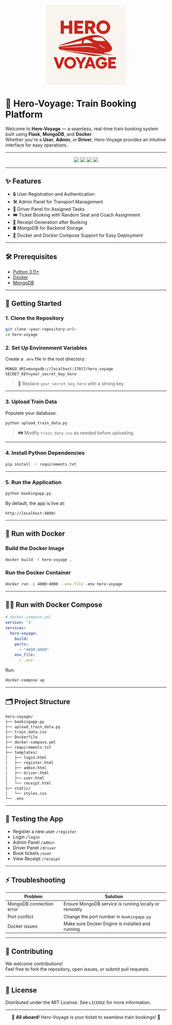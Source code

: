 <p align="center">
 <img src="./static/HeroVoyage.png" alt="Hero-Voyage Banner" width="250"/>
</p>

# 🚂 Hero-Voyage: Train Booking Platform

Welcome to **Hero-Voyage** — a seamless, real-time train booking system built using **Flask**, **MongoDB**, and **Docker**.  
Whether you're a **User**, **Admin**, or **Driver**, Hero-Voyage provides an intuitive interface for easy operations.

---

<p align="center">
  <img src="https://img.shields.io/badge/Python-3.11+-blue?logo=python" />
  <img src="https://img.shields.io/badge/Flask-2.x-black?logo=flask" />
  <img src="https://img.shields.io/badge/MongoDB-6.x-green?logo=mongodb" />
  <img src="https://img.shields.io/badge/Docker-Containerized-blue?logo=docker" />
</p>

---

## ✨ Features

- 🔒 User Registration and Authentication
- 🛠️ Admin Panel for Transport Management
- 🚚 Driver Panel for Assigned Tasks
- 🎟️ Ticket Booking with Random Seat and Coach Assignment
- 📄 Receipt Generation after Booking
- 🛢️ MongoDB for Backend Storage
- 🐳 Docker and Docker Compose Support for Easy Deployment

---

## 🛠️ Prerequisites

- [Python 3.11+](https://www.python.org/)
- [Docker](https://www.docker.com/)
- [MongoDB](https://www.mongodb.com/)

---

## 🚀 Getting Started

### 1. Clone the Repository

```bash
git clone <your-repository-url>
cd hero-voyage
```

### 2. Set Up Environment Variables

Create a `.env` file in the root directory:

```env
MONGO_URI=mongodb://localhost:27017/hero_voyage
SECRET_KEY=your_secret_key_here
```

> 🔐 Replace `your_secret_key_here` with a strong key.

---

### 3. Upload Train Data

Populate your database:

```bash
python upload_train_data.py
```

> 🛤️ Modify `train_data.csv` as needed before uploading.

---

### 4. Install Python Dependencies

```bash
pip install -r requirements.txt
```

---

### 5. Run the Application

```bash
python bookingapp.py
```

By default, the app is live at:

```
http://localhost:4000/
```

---

## 🐳 Run with Docker

### Build the Docker Image

```bash
docker build -t hero-voyage .
```

### Run the Docker Container

```bash
docker run -p 4000:4000 --env-file .env hero-voyage
```

---

## 🐳🚀 Run with Docker Compose

```yaml
# docker-compose.yml
version: '3'
services:
  hero-voyage:
    build: .
    ports:
      - "4000:4000"
    env_file:
      - .env
```

Run:

```bash
docker-compose up
```

---

## 🗂️ Project Structure

```
hero-voyage/
├── bookingapp.py
├── upload_train_data.py
├── train_data.csv
├── Dockerfile
├── docker-compose.yml
├── requirements.txt
├── templates/
│   ├── login.html
│   ├── register.html
│   ├── admin.html
│   ├── driver.html
│   ├── user.html
│   └── receipt.html
├── static/
│   └── styles.css
└── .env
```

---

## 🧪 Testing the App

- Register a new user `/register`
- Login `/login`
- Admin Panel `/admin`
- Driver Panel `/driver`
- Book tickets `/user`
- View Receipt `/receipt`

---

## ⚡ Troubleshooting

| Problem                    | Solution |
| --------------------------- | -------- |
| MongoDB connection error    | Ensure MongoDB service is running locally or remotely |
| Port conflict               | Change the port number in `bookingapp.py` |
| Docker issues               | Make sure Docker Engine is installed and running |

---

## 🤝 Contributing

We welcome contributions!  
Feel free to fork the repository, open issues, or submit pull requests.

---

## 📜 License

Distributed under the MIT License. See `LICENSE` for more information.

---

<p align="center">
  🚂 <b>All aboard!</b> Hero-Voyage is your ticket to seamless train bookings! 🚂
</p>
